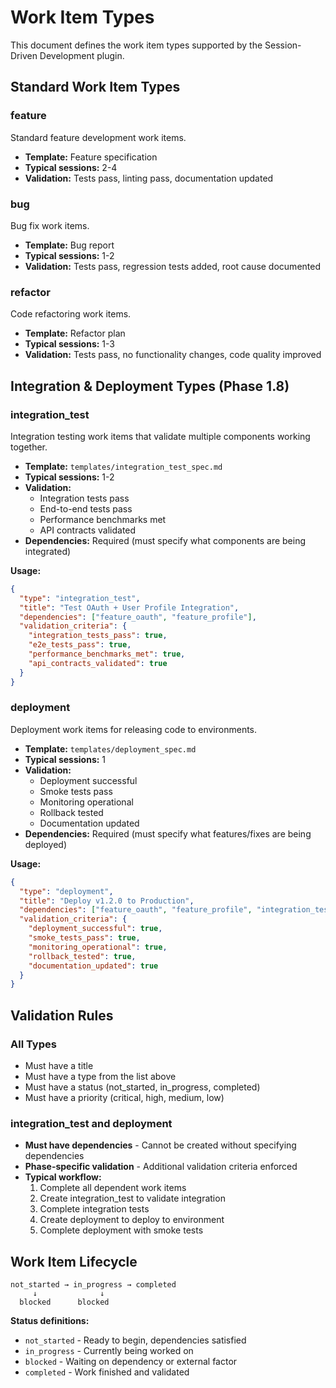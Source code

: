 # Work Item Types

This document defines the work item types supported by the Session-Driven Development plugin.

## Standard Work Item Types

### feature
Standard feature development work items.
- **Template:** Feature specification
- **Typical sessions:** 2-4
- **Validation:** Tests pass, linting pass, documentation updated

### bug
Bug fix work items.
- **Template:** Bug report
- **Typical sessions:** 1-2
- **Validation:** Tests pass, regression tests added, root cause documented

### refactor
Code refactoring work items.
- **Template:** Refactor plan
- **Typical sessions:** 1-3
- **Validation:** Tests pass, no functionality changes, code quality improved

## Integration & Deployment Types (Phase 1.8)

### integration_test
Integration testing work items that validate multiple components working together.
- **Template:** `templates/integration_test_spec.md`
- **Typical sessions:** 1-2
- **Validation:**
  - Integration tests pass
  - End-to-end tests pass
  - Performance benchmarks met
  - API contracts validated
- **Dependencies:** Required (must specify what components are being integrated)

**Usage:**
```json
{
  "type": "integration_test",
  "title": "Test OAuth + User Profile Integration",
  "dependencies": ["feature_oauth", "feature_profile"],
  "validation_criteria": {
    "integration_tests_pass": true,
    "e2e_tests_pass": true,
    "performance_benchmarks_met": true,
    "api_contracts_validated": true
  }
}
```

### deployment
Deployment work items for releasing code to environments.
- **Template:** `templates/deployment_spec.md`
- **Typical sessions:** 1
- **Validation:**
  - Deployment successful
  - Smoke tests pass
  - Monitoring operational
  - Rollback tested
  - Documentation updated
- **Dependencies:** Required (must specify what features/fixes are being deployed)

**Usage:**
```json
{
  "type": "deployment",
  "title": "Deploy v1.2.0 to Production",
  "dependencies": ["feature_oauth", "feature_profile", "integration_test_auth"],
  "validation_criteria": {
    "deployment_successful": true,
    "smoke_tests_pass": true,
    "monitoring_operational": true,
    "rollback_tested": true,
    "documentation_updated": true
  }
}
```

## Validation Rules

### All Types
- Must have a title
- Must have a type from the list above
- Must have a status (not_started, in_progress, completed)
- Must have a priority (critical, high, medium, low)

### integration_test and deployment
- **Must have dependencies** - Cannot be created without specifying dependencies
- **Phase-specific validation** - Additional validation criteria enforced
- **Typical workflow:**
  1. Complete all dependent work items
  2. Create integration_test to validate integration
  3. Complete integration tests
  4. Create deployment to deploy to environment
  5. Complete deployment with smoke tests

## Work Item Lifecycle

```
not_started → in_progress → completed
     ↓              ↓
  blocked      blocked
```

**Status definitions:**
- `not_started` - Ready to begin, dependencies satisfied
- `in_progress` - Currently being worked on
- `blocked` - Waiting on dependency or external factor
- `completed` - Work finished and validated
